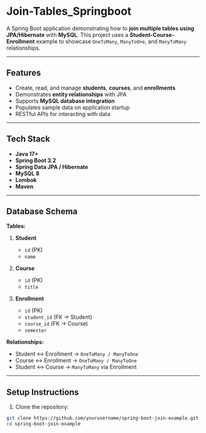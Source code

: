 # Join-Tables_Springboot

A Spring Boot application demonstrating how to **join multiple tables using JPA/Hibernate** with **MySQL**. This project uses a **Student-Course-Enrollment** example to showcase `OneToMany`, `ManyToOne`, and `ManyToMany` relationships.

---

## Features

- Create, read, and manage **students**, **courses**, and **enrollments**  
- Demonstrates **entity relationships** with JPA  
- Supports **MySQL database integration**  
- Populates sample data on application startup  
- RESTful APIs for interacting with data  

---

## Tech Stack

- **Java 17+**  
- **Spring Boot 3.2**  
- **Spring Data JPA / Hibernate**  
- **MySQL 8**  
- **Lombok**  
- **Maven**  

---

## Database Schema

**Tables:**

1. **Student**
   - `id` (PK)
   - `name`
   
2. **Course**
   - `id` (PK)
   - `title`
   
3. **Enrollment**
   - `id` (PK)
   - `student_id` (FK → Student)
   - `course_id` (FK → Course)
   - `semester`

**Relationships:**
- Student ↔ Enrollment → `OneToMany / ManyToOne`  
- Course ↔ Enrollment → `OneToMany / ManyToOne`  
- Student ↔ Course → `ManyToMany` via Enrollment  

---

## Setup Instructions

1. Clone the repository:
```bash
git clone https://github.com/yourusername/spring-boot-join-example.git
cd spring-boot-join-example
